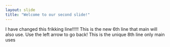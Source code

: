 ```yaml
---
layout: slide
title: "Welcome to our second slide!"
---
```

I have changed this frikking line!!!!!
This is the new 6th line that main will also use.
Use the left arrow to go back!
This is the unique 8th line only main uses
